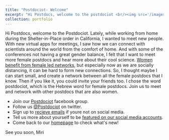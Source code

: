 ```yaml
---
title: "Postdociot- Welcome"
excerpt: "Hi Postdocs, welcome to the postdociot <br/><img src='/images/postdociot-1.png'>"
collection: portfolio
---
```


Hi Postdocs, welcome to the Postdociot. 
Lately, while working from home during the Shelter-in-Place order in California, I wanted to meet new people. With new virtual apps for meetings, I saw how we can connect with scientists around the world from the comfort of home. And with some of the conferences not having a great gender balance, I felt that I want to meet more female postdocs and hear more about their cool science. [Women benefit from female led networks](https://www.nature.com/articles/d41586-018-07878-w), but especially now as we are socially distancing, it can be hard to form new connections. So, I thought maybe I can start small, and create a network between all the female postdocs that I know. Then if you like it, you could invite your friends too. I chose the word postdociot, which is the Hebrew word for female postdocs. 
Join us to meet and network with other postdocs that are also women. 

  - Join our [Postdociot](https://www.facebook.com/groups/916327312206421/) facebook group. 
  - Follow us [@Postdociot](https://twitter.com/postdociot) on twitter.
  - Sign up to [recieve emails](https://forms.gle/b95uuGRsP9ikQYtGA) if youre not on social media. 
  - Tell us more about yourself to be [featured on our social media accounts](https://forms.gle/b95uuGRsP9ikQYtGA). 
  - Come back to our [homepage](https://mirikrupkin.github.io/postdociot/) to check what's new!

See you soon,
Miri 


